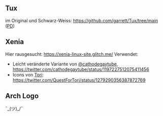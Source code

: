 

## Tux

im Original und Schwarz-Weiss: https://github.com/garrett/Tux/tree/main
([PD](http://creativecommons.org/publicdomain/zero/1.0/))

## Xenia

Hier rausgesucht: https://xenia-linux-site.glitch.me/
Verwendet:

- Leicht veränderte Variante von [@cathodegaytube](https://twitter.com/cathodegaytube), https://twitter.com/cathodegaytube/status/1197227512075411456
- Icons von [Tori](https://twitter.com/QuestForTori): https://twitter.com/QuestForTori/status/1279290356387872769

## Arch Logo

¯\_(ツ)_/¯

